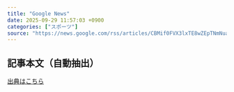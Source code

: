 ```yaml
---
title: "Google News"
date: 2025-09-29 11:57:03 +0900
categories: ["スポーツ"]
source: "https://news.google.com/rss/articles/CBMif0FVX3lxTE8wZEpTNmNua2dWOTBYRUJZWkFhX0t4d2cyR0ZZWnhvQ0NOQzJ1UVZlTVgzcC1uZmhnb1J3MTlHYnpZRTB0bGNTenFmdVZDeWMwQl9mdGFDaC0wUGF4U3RzUm53M25hc3pxMjhYaVdvZHBEZUwtWmlmMDUxSXJFY3M?oc=5"
---
```


## 記事本文（自動抽出）
<body class="y0K44d EA71Tc" id="readabilityBody"></body>

[出典はこちら](https://news.google.com/rss/articles/CBMif0FVX3lxTE8wZEpTNmNua2dWOTBYRUJZWkFhX0t4d2cyR0ZZWnhvQ0NOQzJ1UVZlTVgzcC1uZmhnb1J3MTlHYnpZRTB0bGNTenFmdVZDeWMwQl9mdGFDaC0wUGF4U3RzUm53M25hc3pxMjhYaVdvZHBEZUwtWmlmMDUxSXJFY3M?oc=5)
